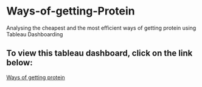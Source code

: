 # Ways-of-getting-Protein
Analysing the cheapest and the most efficient ways of getting protein using Tableau Dashboarding

To view this tableau dashboard, click on the link below:
--------------------------------------------------------
[Ways of getting protein](https://public.tableau.com/app/profile/akash.deep4789/viz/WaysofgettingProtein/WaysofgettingProtein)

